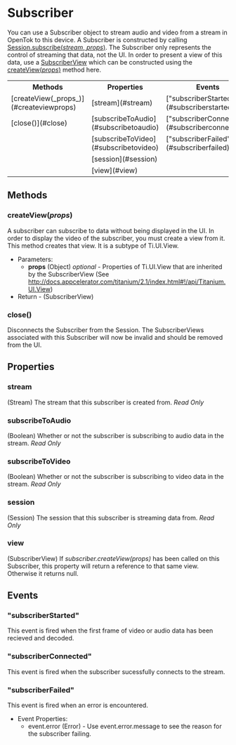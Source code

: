 # Subscriber

You can use a Subscriber object to stream audio and video from a stream in OpenTok to this device. A Subscriber is constructed by calling
[Session.subscribe(_stream_, _props_)](session.md#subscribestream-props). The Subscriber only represents the control of streaming that data,
not the UI. In order to present a view of this data, use a [SubscriberView](subscriberview.md#subscriberview) which can
be constructed using the [createView(_props_)](#createviewprops) method here.

<nav>
  <table>
    <tr>
      <th>Methods</th>
      <th>Properties</th>
      <th>Events</th>
    </tr>
    <tr>
      <td>[createView(_props_)](#createviewprops)</td>
      <td>[stream](#stream)</td>
      <td>["subscriberStarted"](#subscriberstarted)</td>
    </tr>
    <tr>
      <td>[close()](#close)</td>
      <td>[subscribeToAudio](#subscribetoaudio)</td>
      <td>["subscriberConnected"](#subscriberconnected)</td>
    </tr>
    <tr>
      <td></td>
      <td>[subscribeToVideo](#subscribetovideo)</td>
      <td>["subscriberFailed"](#subscriberfailed)</td>
    </tr>
    <tr>
      <td></td>
      <td>[session](#session)</td>
      <td></td>
    </tr>
    <tr>
      <td></td>
      <td>[view](#view)</td>
      <td></td>
    </tr>
  </table>
</nav>

## Methods

### createView(_props_)

A subscriber can subscribe to data without being displayed in the UI. In order to display the video of the subscriber, you must create a view from it. This method creates that view. It is a subtype of Ti.UI.View.

*  Parameters:
    *  __props__ (Object) _optional_ - Properties of Ti.UI.View that are inherited by the SubscriberView (See <http://docs.appcelerator.com/titanium/2.1/index.html#!/api/Titanium.UI.View>)
*  Return - (SubscriberView)

### close()

Disconnects the Subscriber from the Session. The SubscriberViews associated with this Subscriber will now be invalid and should be removed from the UI.

## Properties

### stream

(Stream) The stream that this subscriber is created from. _Read Only_

### subscribeToAudio

(Boolean) Whether or not the subscriber is subscribing to audio data in the stream. _Read Only_

### subscribeToVideo

(Boolean) Whether or not the subscriber is subscribing to video data in the stream. _Read Only_

### session

(Session) The session that this subscriber is streaming data from. _Read Only_

### view

(SubscriberView) If _subscriber.createView(props)_ has been called on this Subscriber, this property will return a reference to that same view. Otherwise it returns null.

## Events

### "subscriberStarted"

This event is fired when the first frame of video or audio data has been recieved and decoded.

### "subscriberConnected"

This event is fired when the subscriber sucessfully connects to the stream.

### "subscriberFailed"

This event is fired when an error is encountered.

*  Event Properties:
    *  event.error (Error) - Use event.error.message to see the reason for the subscriber failing.
